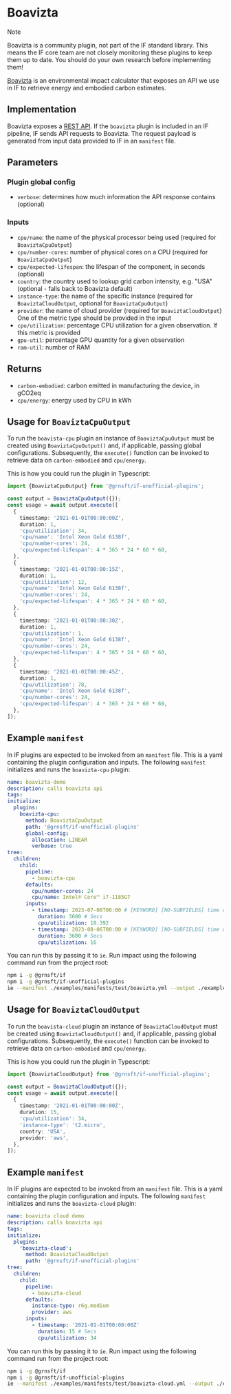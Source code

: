 # Boavizta

> [!NOTE]
> Boavizta is a community plugin, not part of the IF standard library. This means the IF core team are not closely monitoring these plugins to keep them up to date. You should do your own research before implementing them!

[Boavizta](https://boavizta.org/) is an environmental impact calculator that exposes an API we use in IF to retrieve energy and embodied carbon estimates.

## Implementation

Boavizta exposes a [REST API](https://doc.api.boavizta.org/). If the `boavizta` plugin is included in an IF pipeline, IF sends API requests to Boavizta. The request payload is generated from input data provided to IF in an `manifest` file.

## Parameters

### Plugin global config

- `verbose`: determines how much information the API response contains (optional)

### Inputs

- `cpu/name`: the name of the physical processor being used (required for `BoaviztaCpuOutput`)
- `cpu/number-cores`: number of physical cores on a CPU (required for `BoaviztaCpuOutput`)
- `cpu/expected-lifespan`: the lifespan of the component, in seconds (optional)
- `country`: the country used to lookup grid carbon intensity, e.g. "USA" (optional - falls back to Boavizta default)
- `instance-type`: the name of the specific instance (required for `BoaviztaCloudOutput`, optional for `BoaviztaCpuOutput`)
- `provider`: the name of cloud provider (required for `BoaviztaCloudOutput`)
  One of the metric type should be provided in the input
- `cpu/utilization`: percentage CPU utilization for a given observation. If this metric is provided
- `gpu-util`: percentage GPU quantity for a given observation
- `ram-util`: number of RAM

## Returns

- `carbon-embodied`: carbon emitted in manufacturing the device, in gCO2eq
- `cpu/energy`: energy used by CPU in kWh

## Usage for `BoaviztaCpuOutput`

To run the `boavista-cpu` plugin an instance of `BoaviztaCpuOutput` must be created using `BoaviztaCpuOutput()` and, if applicable, passing global configurations. Subsequently, the `execute()` function can be invoked to retrieve data on `carbon-embodied` and `cpu/energy`.

This is how you could run the plugin in Typescript:

```typescript
import {BoaviztaCpuOutput} from '@grnsft/if-unofficial-plugins';

const output = BoaviztaCpuOutput({});
const usage = await output.execute([
  {
    timestamp: '2021-01-01T00:00:00Z',
    duration: 1,
    'cpu/utilization': 34,
    'cpu/name': 'Intel Xeon Gold 6138f',
    'cpu/number-cores': 24,
    'cpu/expected-lifespan': 4 * 365 * 24 * 60 * 60,
  },
  {
    timestamp: '2021-01-01T00:00:15Z',
    duration: 1,
    'cpu/utilization': 12,
    'cpu/name': 'Intel Xeon Gold 6138f',
    'cpu/number-cores': 24,
    'cpu/expected-lifespan': 4 * 365 * 24 * 60 * 60,
  },
  {
    timestamp: '2021-01-01T00:00:30Z',
    duration: 1,
    'cpu/utilization': 1,
    'cpu/name': 'Intel Xeon Gold 6138f',
    'cpu/number-cores': 24,
    'cpu/expected-lifespan': 4 * 365 * 24 * 60 * 60,
  },
  {
    timestamp: '2021-01-01T00:00:45Z',
    duration: 1,
    'cpu/utilization': 78,
    'cpu/name': 'Intel Xeon Gold 6138f',
    'cpu/number-cores': 24,
    'cpu/expected-lifespan': 4 * 365 * 24 * 60 * 60,
  },
]);
```

## Example `manifest`

In IF plugins are expected to be invoked from an `manifest` file. This is a yaml containing the plugin configuration and inputs. The following `manifest` initializes and runs the `boavizta-cpu` plugin:

```yaml
name: boavizta-demo
description: calls boavizta api
tags:
initialize:
  plugins:
    boavizta-cpu:
      method: BoaviztaCpuOutput
      path: '@grnsft/if-unofficial-plugins'
      global-config:
        allocation: LINEAR
        verbose: true
tree:
  children:
    child:
      pipeline:
        - boavizta-cpu
      defaults:
        cpu/number-cores: 24
        cpu/name: Intel® Core™ i7-1185G7
      inputs:
        - timestamp: 2023-07-06T00:00 # [KEYWORD] [NO-SUBFIELDS] time when measurement occurred
          duration: 3600 # Secs
          cpu/utilization: 18.392
        - timestamp: 2023-08-06T00:00 # [KEYWORD] [NO-SUBFIELDS] time when measurement occurred
          duration: 3600 # Secs
          cpu/utilization: 16
```

You can run this by passing it to `ie`. Run impact using the following command run from the project root:

```sh
npm i -g @grnsft/if
npm i -g @grnsft/if-unofficial-plugins
ie --manifest ./examples/manifests/test/boavizta.yml --output ./examples/outputs/boavizta.yml
```

## Usage for `BoaviztaCloudOutput`

To run the `boavista-cloud` plugin an instance of `BoaviztaCloudOutput` must be created using `BoaviztaCloudOutput()` and, if applicable, passing global configurations. Subsequently, the `execute()` function can be invoked to retrieve data on `carbon-embodied` and `cpu/energy`.

This is how you could run the plugin in Typescript:

```typescript
import {BoaviztaCloudOutput} from '@grnsft/if-unofficial-plugins';

const output = BoaviztaCloudOutput({});
const usage = await output.execute([
  {
    timestamp: '2021-01-01T00:00:00Z',
    duration: 15,
    'cpu/utilization': 34,
    'instance-type': 't2.micro',
    country: 'USA',
    provider: 'aws',
  },
]);
```

## Example `manifest`

In IF plugins are expected to be invoked from an `manifest` file. This is a yaml containing the plugin configuration and inputs. The following `manifest` initializes and runs the `boavizta-cloud` plugin:

```yaml
name: boavizta cloud demo
description: calls boavizta api
tags:
initialize:
  plugins:
    'boavizta-cloud':
      method: BoaviztaCloudOutput
      path: '@grnsft/if-unofficial-plugins'
tree:
  children:
    child:
      pipeline:
        - boavizta-cloud
      defaults:
        instance-type: r6g.medium
        provider: aws
      inputs:
        - timestamp: '2021-01-01T00:00:00Z'
          duration: 15 # Secs
          cpu/utilization: 34
```

You can run this by passing it to `ie`. Run impact using the following command run from the project root:

```sh
npm i -g @grnsft/if
npm i -g @grnsft/if-unofficial-plugins
ie --manifest ./examples/manifests/test/boavizta-cloud.yml --output ./examples/outputs/boavizta-cloud.yml
```
